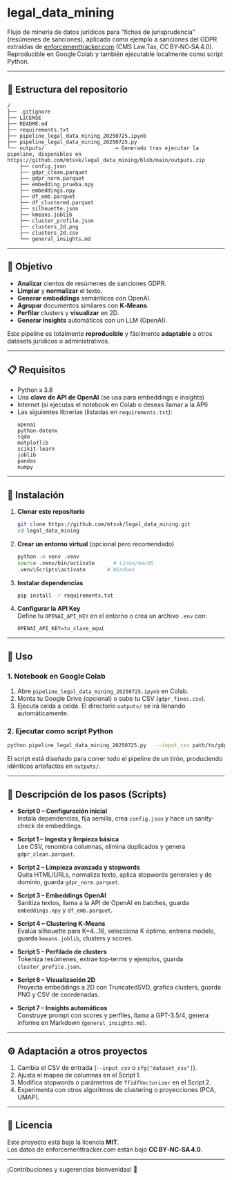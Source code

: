 # legal_data_mining

Flujo de minería de datos jurídicos para “fichas de jurisprudencia” (resúmenes de sanciones), aplicado como ejemplo a sanciones del GDPR extraídas de [enforcementtracker.com](https://enforcementtracker.com) (CMS Law.Tax, CC BY‑NC‑SA 4.0). Reproducible en Google Colab y también ejecutable localmente como script Python.

---

## 📂 Estructura del repositorio

```
/
├── .gitignore
├── LICENSE
├── README.md
├── requirements.txt
├── pipeline_legal_data_mining_20250725.ipynb
├── pipeline_legal_data_mining_20250725.py
└── outputs/                       ← Generado tras ejecutar la pipeline, disponibles en https://github.com/mtsvk/legal_data_mining/blob/main/outputs.zip
    ├── config.json
    ├── gdpr_clean.parquet
    ├── gdpr_norm.parquet
    ├── embedding_prueba.npy
    ├── embeddings.npy
    ├── df_emb.parquet
    ├── df_clustered.parquet
    ├── silhouette.json
    ├── kmeans.joblib
    ├── cluster_profile.json
    ├── clusters_2d.png
    ├── clusters_2d.csv
    └── general_insights.md
```

---

## 🎯 Objetivo

- **Analizar** cientos de resúmenes de sanciones GDPR.
- **Limpiar** y **normalizar** el texto.
- **Generar embeddings** semánticos con OpenAI.
- **Agrupar** documentos similares con **K‑Means**.
- **Perfilar** clusters y **visualizar** en 2D.
- **Generar insights** automáticos con un LLM (OpenAI).

Este pipeline es totalmente **reproducible** y fácilmente **adaptable** a otros datasets jurídicos o administrativos.

---

## 📋 Requisitos

- Python ≥ 3.8  
- Una **clave de API de OpenAI** (se usa para embeddings e insights)
- Internet (si ejecutas el notebook en Colab o deseas llamar a la API)
- Las siguientes librerías (listadas en `requirements.txt`):
  ```
  openai
  python-dotenv
  tqdm
  matplotlib
  scikit-learn
  joblib
  pandas
  numpy
  ```

---

## 🚀 Instalación

1. **Clonar este repositorio**  
   ```bash
   git clone https://github.com/mtsvk/legal_data_mining.git
   cd legal_data_mining
   ```

2. **Crear un entorno virtual** (opcional pero recomendado)  
   ```bash
   python -m venv .venv
   source .venv/bin/activate      # Linux/macOS
   .venv\Scripts\activate       # Windows
   ```

3. **Instalar dependencias**  
   ```bash
   pip install -r requirements.txt
   ```

4. **Configurar la API Key**  
   Define tu `OPENAI_API_KEY` en el entorno o crea un archivo `.env` con:
   ```
   OPENAI_API_KEY=tu_clave_aquí
   ```

---

## 🧩 Uso

### 1. Notebook en Google Colab

1. Abre `pipeline_legal_data_mining_20250725.ipynb` en Colab.
2. Monta tu Google Drive (opcional) o sube tu CSV (`gdpr_fines.csv`).
3. Ejecuta celda a celda. El directorio `outputs/` se irá llenando automáticamente.

### 2. Ejecutar como script Python

```bash
python pipeline_legal_data_mining_20250725.py   --input_csv path/to/gdpr_fines.csv   --output_dir outputs/
```

El script está diseñado para correr todo el pipeline de un tirón, produciendo idénticos artefactos en `outputs/`.

---

## 🔄 Descripción de los pasos (Scripts)

- **Script 0 – Configuración inicial**  
  Instala dependencias, fija semilla, crea `config.json` y hace un sanity‐check de embeddings.

- **Script 1 – Ingesta y limpieza básica**  
  Lee CSV, renombra columnas, elimina duplicados y genera `gdpr_clean.parquet`.

- **Script 2 – Limpieza avanzada y stopwords**  
  Quita HTML/URLs, normaliza texto, aplica stopwords generales y de dominio, guarda `gdpr_norm.parquet`.

- **Script 3 – Embeddings OpenAI**  
  Sanitiza textos, llama a la API de OpenAI en batches, guarda `embeddings.npy` y `df_emb.parquet`.

- **Script 4 – Clustering K‑Means**  
  Evalúa silhouette para K=4…16, selecciona K óptimo, entrena modelo, guarda `kmeans.joblib`, clusters y scores.

- **Script 5 – Perfilado de clusters**  
  Tokeniza resúmenes, extrae top‑terms y ejemplos, guarda `cluster_profile.json`.

- **Script 6 – Visualización 2D**  
  Proyecta embeddings a 2D con TruncatedSVD, grafica clusters, guarda PNG y CSV de coordenadas.

- **Script 7 – Insights automáticos**  
  Construye prompt con scores y perfiles, llama a GPT-3.5/4, genera informe en Markdown (`general_insights.md`).

---

## ⚙️ Adaptación a otros proyectos

1. Cambia el CSV de entrada (`--input_csv` o `cfg["dataset_csv"]`).
2. Ajusta el mapeo de columnas en el Script 1.
3. Modifica stopwords o parámetros de `TfidfVectorizer` en el Script 2.
4. Experimenta con otros algoritmos de clustering o proyecciones (PCA, UMAP).

---

## 📄 Licencia

Este proyecto está bajo la licencia **MIT**.  
Los datos de enforcementtracker.com están bajo **CC BY‑NC‑SA 4.0**.

---

¡Contribuciones y sugerencias bienvenidas! 🚀  
